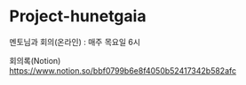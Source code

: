 # Project-hunetgaia

멘토님과 회의(온라인) : 매주 목요일 6시 

회의록(Notion)
https://www.notion.so/bbf0799b6e8f4050b52417342b582afc
